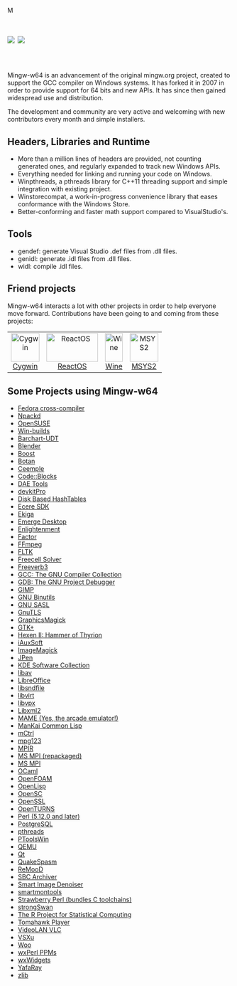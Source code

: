 M<header>
<h1 style="text-align: left">
    <img src="header-dark.svg#gh-dark-mode-only" style="max-width: min(90%, 400px);">
    <img src="header.svg#gh-light-mode-only" style="max-width: min(90%, 400px);">
</h1>
</header>

# 

Mingw-w64 is an advancement of the original mingw.org project, created to
support the GCC compiler on Windows systems. It has forked it in 2007 in order
to provide support for 64 bits and new APIs. It has since then gained widespread
use and distribution.

The development and community are very active and welcoming with new
contributors every month and simple installers.

## Headers, Libraries and Runtime

- More than a million lines of headers are provided, not counting generated ones,
  and regularly expanded to track new Windows APIs.
- Everything needed for linking and running your code on Windows.
- Winpthreads, a pthreads library for C++11 threading support and simple
  integration with existing project.
- Winstorecompat, a work-in-progress convenience library that eases conformance with the Windows Store.
- Better-conforming and faster math support compared to VisualStudio's.

## Tools

- gendef: generate Visual Studio .def files from .dll files.
- genidl: generate .idl files from .dll files.
- widl: compile .idl files.

## Friend projects

Mingw-w64 interacts a lot with other projects in order to help everyone move
forward. Contributions have been going to and coming from these projects:

<table>
<tr>
<td style="text-align: center">
    <a href="http://cygwin.com" class="media" title="http://cygwin.com"><img src="./logos/cygwin-logo.png" title="Cygwin" width="64" height="64" alt="Cygwin" />
    <br>Cygwin
    </a>
</td>
<td style="text-align: center">
    <a href="http://reactos.com" class="media" title="http://reactos.com"><img src="./logos/reactos-logo.png" title="ReactOS" width="116" height="64" alt="ReactOS" />
    <br>
    ReactOS
    </a>
</td>
<td style="text-align: center">
    <a href="http://winehq.org" class="media" title="http://winehq.org"><img src="./logos/wine-logo.png" title="Wine" width="40" height="64" alt="Wine" />
    <br>
    Wine
    </a>
</td>
<td style="text-align: center">
    <a href="https://www.msys2.org" class="media" title="https://www.msys2.org"><img src="./logos/msys2-logo.png" title="MSYS2" width="64" height="64" alt="MSYS2" />
    <br>
    MSYS2
    </a>
</td>
</tr>
</table>

## Some Projects using Mingw-w64

- [Fedora cross-compiler](http://fedoraproject.org/wiki/MinGW)
- [Npackd](https://npackd.appspot.com)
- [OpenSUSE](http://opensuse.org)
- [Win-builds](http://win-builds.org)
- [Barchart-UDT](http://code.google.com/p/barchart-udt/)
- [Blender](http://www.blender.org/)
- [Boost](http://www.boost.org/)
- [Botan](http://botan.randombit.net/)
- [Ceemple](http://www.ceemple.com)
- [Code::Blocks](http://www.codeblocks.org/)
- [DAE Tools](http://daetools.sourceforge.net)
- [devkitPro](http://devkitpro.org/)
- [Disk Based HashTables](http://sourceforge.net/projects/dbh/)
- [Ecere SDK](http://www.ecere.org/)
- [Ekiga](http://www.ekiga.org/)
- [Emerge Desktop](http://emergedesktop.org)
- [Enlightenment](http://www.enlightenment.org/)
- [Factor](http://factorcode.org/)
- [FFmpeg](http://ffmpeg.mplayerhq.hu/)
- [FLTK](http://www.fltk.org/)
- [Freecell Solver](http://fc-solve.shlomifish.org/)
- [Freeverb3](http://freeverb3.sourceforge.net/)
- [GCC: The GNU Compiler Collection](http://gcc.gnu.org/)
- [GDB: The GNU Project Debugger](http://www.gnu.org/software/gdb/)
- [GIMP](http://gimp-win.sourceforge.net/stable.html)
- [GNU Binutils](http://www.gnu.org/software/binutils/)
- [GNU SASL](http://www.gnu.org/software/gsasl/)
- [GnuTLS](http://www.gnu.org/software/gnutls/)
- [GraphicsMagick](http://www.graphicsmagick.org/)
- [GTK+](http://www.gtk.org/download-windows-64bit.html)
- [Hexen II: Hammer of Thyrion](http://uhexen2.sf.net/)
- [iAuxSoft](http://www.iauxsoft.com/)
- [ImageMagick](http://www.imagemagick.org/)
- [JPen](http://jpen.sf.net/)
- [KDE Software Collection](http://kde.org/)
- [libav](http://libav.org/)
- [LibreOffice](http://www.libreoffice.org/)
- [libsndfile](http://www.mega-nerd.com/libsndfile/)
- [libvirt](http://libvirt.org/)
- [libvpx](http://www.webmproject.org/)
- [Libxml2](http://xmlsoft.org/)
- [MAME (Yes, the arcade emulator!)](http://mamedev.org/)
- [ManKai Common Lisp](http://common-lisp.net/project/mkcl/)
- [mCtrl](http://mctrl.org)
- [mpg123](http://www.mpg123.de/)
- [MPIR](http://www.mpir.org/)
- [MS MPI (repackaged)](https://bitbucket.org/Haroogan/microsoft-mpi/downloads)
- [MS MPI](http://www.symscape.com/configure-msmpi-for-mingw-w64)
- [OCaml](http://www.ocaml.org)
- [OpenFOAM](http://www.symscape.com/openfoam-1-7-x-on-windows-64-mpi)
- [OpenLisp](http://www.eligis.com/)
- [OpenSC](http://www.opensc-project.org/)
- [OpenSSL](http://www.openssl.org/)
- [OpenTURNS](http://www.openturns.org/)
- [Perl (5.12.0 and later)](http://www.perl.org/)
- [PostgreSQL](http://www.postgresql.org/)
- [pthreads](http://sourceware.org/pthreads-win32/)
- [PToolsWin](http://www.paratools.com/PToolsWIN)
- [QEMU](http://qemu.org)
- [Qt](http://qt-project.org/)
- [QuakeSpasm](http://quakespasm.sourceforge.net/)
- [ReMooD](http://remood.sf.net/)
- [SBC Archiver](http://sbcarchiver.cjb.net/)
- [Smart Image Denoiser](http://smartimagedenoiser.com/)
- [smartmontools](http://smartmontools.sourceforge.net/)
- [Strawberry Perl (bundles C toolchains)](http://strawberryperl.com/)
- [strongSwan](http://strongswan.org/)
- [The R Project for Statistical Computing](http://www.r-project.org/)
- [Tomahawk Player](http://www.tomahawk-player.org/)
- [VideoLAN VLC](http://www.videolan.org/vlc/)
- [VSXu](http://www.vsxu.com/)
- [Woo](http://www.woodem.eu/)
- [wxPerl PPMs](http://www.wxperl.co.uk/building/msw.html)
- [wxWidgets](http://www.wxwidgets.org/)
- [YafaRay](http://www.yafaray.org/)
- [zlib](http://www.zlib.net/)
